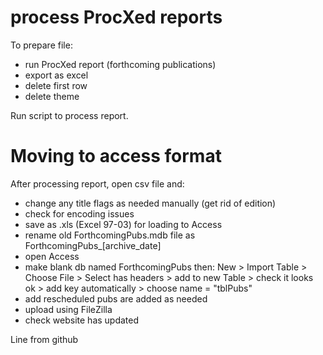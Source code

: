 # process ProcXed reports

To prepare file:

* run ProcXed report (forthcoming publications)
* export as excel
* delete first row
* delete theme

Run script to process report.

# Moving to access format

After processing report, open csv file and:

* change any title flags as needed manually (get rid of edition)
* check for encoding issues
* save as .xls (Excel 97-03) for loading to Access
* rename old ForthcomingPubs.mdb file as ForthcomingPubs_[archive_date]
* open Access
* make blank db named ForthcomingPubs then: New > Import Table > Choose File > 
Select has headers > add to new Table > check it looks ok > 
add key automatically > choose name = "tblPubs"
* add rescheduled pubs are added as needed
* upload using FileZilla
* check website has updated

Line from github
